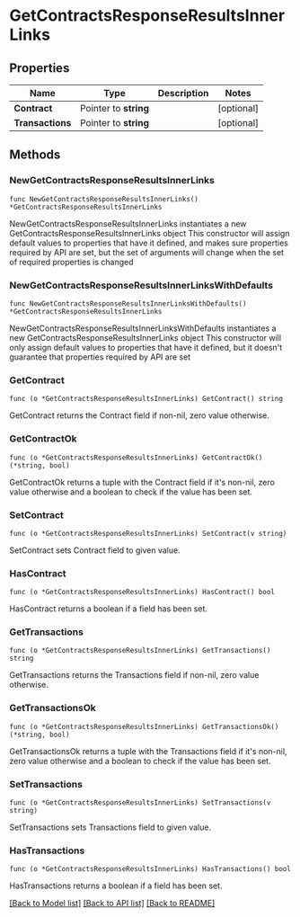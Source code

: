 # GetContractsResponseResultsInnerLinks

## Properties

Name | Type | Description | Notes
------------ | ------------- | ------------- | -------------
**Contract** | Pointer to **string** |  | [optional] 
**Transactions** | Pointer to **string** |  | [optional] 

## Methods

### NewGetContractsResponseResultsInnerLinks

`func NewGetContractsResponseResultsInnerLinks() *GetContractsResponseResultsInnerLinks`

NewGetContractsResponseResultsInnerLinks instantiates a new GetContractsResponseResultsInnerLinks object
This constructor will assign default values to properties that have it defined,
and makes sure properties required by API are set, but the set of arguments
will change when the set of required properties is changed

### NewGetContractsResponseResultsInnerLinksWithDefaults

`func NewGetContractsResponseResultsInnerLinksWithDefaults() *GetContractsResponseResultsInnerLinks`

NewGetContractsResponseResultsInnerLinksWithDefaults instantiates a new GetContractsResponseResultsInnerLinks object
This constructor will only assign default values to properties that have it defined,
but it doesn't guarantee that properties required by API are set

### GetContract

`func (o *GetContractsResponseResultsInnerLinks) GetContract() string`

GetContract returns the Contract field if non-nil, zero value otherwise.

### GetContractOk

`func (o *GetContractsResponseResultsInnerLinks) GetContractOk() (*string, bool)`

GetContractOk returns a tuple with the Contract field if it's non-nil, zero value otherwise
and a boolean to check if the value has been set.

### SetContract

`func (o *GetContractsResponseResultsInnerLinks) SetContract(v string)`

SetContract sets Contract field to given value.

### HasContract

`func (o *GetContractsResponseResultsInnerLinks) HasContract() bool`

HasContract returns a boolean if a field has been set.

### GetTransactions

`func (o *GetContractsResponseResultsInnerLinks) GetTransactions() string`

GetTransactions returns the Transactions field if non-nil, zero value otherwise.

### GetTransactionsOk

`func (o *GetContractsResponseResultsInnerLinks) GetTransactionsOk() (*string, bool)`

GetTransactionsOk returns a tuple with the Transactions field if it's non-nil, zero value otherwise
and a boolean to check if the value has been set.

### SetTransactions

`func (o *GetContractsResponseResultsInnerLinks) SetTransactions(v string)`

SetTransactions sets Transactions field to given value.

### HasTransactions

`func (o *GetContractsResponseResultsInnerLinks) HasTransactions() bool`

HasTransactions returns a boolean if a field has been set.


[[Back to Model list]](../README.md#documentation-for-models) [[Back to API list]](../README.md#documentation-for-api-endpoints) [[Back to README]](../README.md)


